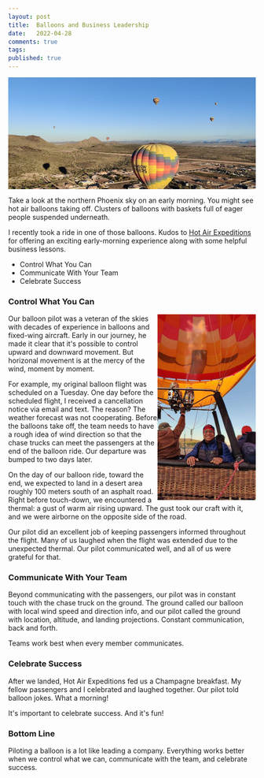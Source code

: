 ```yaml
---
layout: post
title:  Balloons and Business Leadership
date:   2022-04-28
comments: true
tags: 
published: true
---
```


<img src="/images/skyline_hot_air_balloons.jpg" align="center" width="600" padding="10" alt="Phoenix skyline with hot air balloons." title="Phoenix skyline with hot air balloons." />

Take a look at the northern Phoenix sky on an early morning. You might see hot air balloons taking off. Clusters of balloons with baskets full of eager people suspended underneath.

I recently took a ride in one of those balloons. Kudos to [Hot Air Expeditions](https://hotairexpeditions.com) for offering an exciting early-morning experience along with some helpful business lessons.

<!--more-->

* Control What You Can
* Communicate With Your Team
* Celebrate Success


### Control What You Can

<img src="/images/balloon_ray_hightower.jpg" align="right" width="200" padding="20" alt="Balloon ride, northern Phoenix, Ray Hightower" title="Balloon ride, northern Phoenix, Ray Hightower" />

Our balloon pilot was a veteran of the skies with decades of experience in balloons and fixed-wing aircraft. Early in our journey, he made it clear that it's possible to control upward and downward movement. But horizonal movement is at the mercy of the wind, moment by moment.

For example, my original balloon flight was scheduled on a Tuesday. One day before the scheduled flight, I received a cancellation notice via email and text. The reason? The weather forecast was not cooperating. Before the balloons take off, the team needs to have a rough idea of wind direction so that the chase trucks can meet the passengers at the end of the balloon ride. Our departure was bumped to two days later.

On the day of our balloon ride, toward the end, we expected to land in a desert area roughly 100 meters south of an asphalt road. Right before touch-down, we encountered a thermal: a gust of warm air rising upward. The gust took our craft with it, and we were airborne on the opposite side of the road.

Our pilot did an excellent job of keeping passengers informed throughout the flight. Many of us laughed when the flight was extended due to the unexpected thermal. Our pilot communicated well, and all of us were grateful for that.

### Communicate With Your Team

Beyond communicating with the passengers, our pilot was in constant touch with the chase truck on the ground. The ground called our balloon with local wind speed and direction info, and our pilot called the ground with location, altitude, and landing projections. Constant communication, back and forth. 

Teams work best when every member communicates.

### Celebrate Success

After we landed, Hot Air Expeditions fed us a Champagne breakfast. My fellow passengers and I celebrated and laughed together. Our pilot told balloon jokes. What a morning!

It's important to celebrate success. And it's fun!

### Bottom Line

Piloting a balloon is a lot like leading a company. Everything works better when we control what we can, communicate with the team, and celebrate success.
